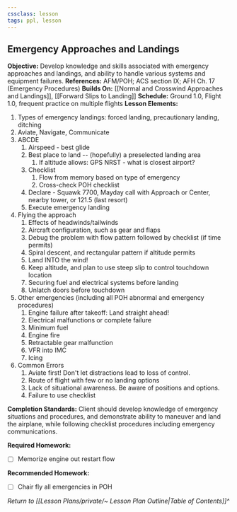 ```yaml
---
cssclass: lesson
tags: ppl, lesson
---
```

## Emergency Approaches and Landings

**Objective:** Develop knowledge and skills associated with emergency approaches and landings, and ability to handle various systems and equipment failures.
**References:** AFM/POH; ACS section IX; AFH Ch. 17 (Emergency Procedures)
**Builds On:** [[Normal and Crosswind Approaches and Landings]], [[Forward Slips to Landing]]
**Schedule:** Ground 1.0, Flight 1.0, frequent practice on multiple flights
**Lesson Elements:**
1. Types of emergency landings: forced landing, precautionary landing, ditching
2. Aviate, Navigate, Communicate
3. ABCDE
	1. Airspeed - best glide
	2. Best place to land -- (hopefully) a preselected landing area
		1. If altitude allows: GPS NRST - what is closest airport?
	3. Checklist
		1.  Flow from memory based on type of emergency
		2. Cross-check POH checklist
	4. Declare - Squawk 7700, Mayday call with Approach or Center, nearby tower, or 121.5 (last resort)
	5. Execute emergency landing
4. Flying the approach
	1. Effects of headwinds/tailwinds
	2. Aircraft configuration, such as gear and flaps
	3. Debug the problem with flow pattern followed by checklist (if time permits)
	4. Spiral descent, and rectangular pattern if altitude permits
	5. Land INTO the wind!
	6. Keep altitude, and plan to use steep slip to control touchdown location
	7. Securing fuel and electrical systems before landing
	8. Unlatch doors before touchdown
5. Other emergencies (including all POH abnormal and emergency procedures)
	1. Engine failure after takeoff: Land straight ahead!
	2. Electrical malfunctions or complete failure
	3. Minimum fuel
	4. Engine fire
	5. Retractable gear malfunction
	6. VFR into IMC
	7. Icing
6. Common Errors
	1. Aviate first! Don't let distractions lead to loss of control.
	2. Route of flight with few or no landing options
	3. Lack of situational awareness. Be aware of positions and options.
	4. Failure to use checklist

**Completion Standards:** Client should develop knowledge of emergency situations and procedures, and demonstrate ability to maneuver and land the airplane, while following checklist procedures including emergency communications.

**Required Homework:** 
- [ ] Memorize engine out restart flow

**Recommended Homework:** 
- [ ] Chair fly all emergencies in POH

*Return to [[Lesson Plans/private/~ Lesson Plan Outline|Table of Contents]]^*
